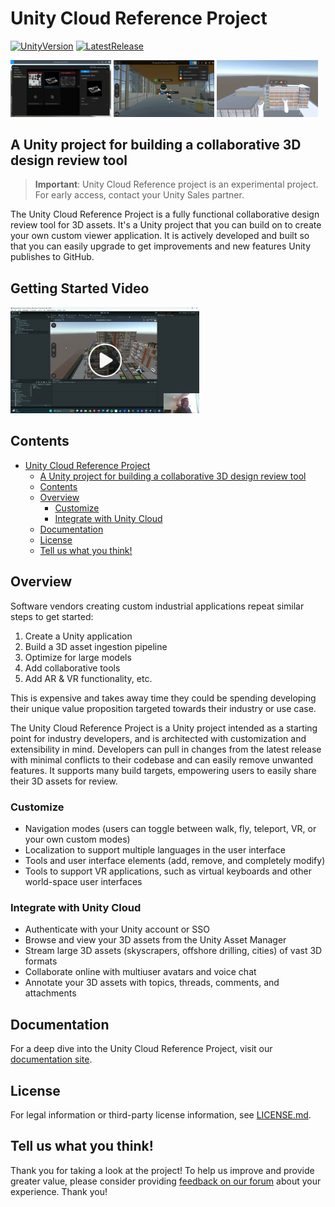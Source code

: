# Unity Cloud Reference Project

[![UnityVersion](https://img.shields.io/badge/Unity%20Version:-2022.3%20LTS-57b9d3.svg?logo=unity&color=2196F3)](https://unity.com/releases/editor/whats-new/2022.3.0)
[![LatestRelease](https://img.shields.io/badge/Latest%20Github%20Release:-v0.3.0-57b9d3.svg?logo=github&color=brightgreen)](https://github.com/Unity-Technologies/unity-cloud-reference-project/releases/tag/v0.3.0)

<img src="ReferenceProject/Packages/Documentation~/images/ucrp_assets.jpg" width="32%" /> <img src="ReferenceProject/Packages/Documentation~/images/ucrp_collaborate.jpg" width="32%" /> <img src="ReferenceProject/Packages/Documentation~/images/ucrp_vr.jpg" width="32%" />

## A Unity project for building a collaborative 3D design review tool

> **Important**: Unity Cloud Reference project is an experimental project. For early access, contact your Unity Sales partner.

The Unity Cloud Reference Project is a fully functional collaborative design review tool for 3D assets. It's a Unity project that you can build on to create your own custom viewer application. It is actively developed and built so that you can easily upgrade to get improvements and new features Unity publishes to GitHub.

## Getting Started Video

[<img src="ReferenceProject/Packages/Documentation~/images/video_thumb_play.jpg" alt="Watch Video" width="60%" >](https://youtu.be/WTCf5geMghw?i=JfyKVNuC9T1PV6oI)

## Contents

- [Unity Cloud Reference Project](#unity-cloud-reference-project)
  - [A Unity project for building a collaborative 3D design review tool](#a-unity-project-for-building-a-collaborative-3d-design-review-tool)
  - [Contents](#contents)
  - [Overview](#overview)
    - [Customize](#customize)
    - [Integrate with Unity Cloud](#integrate-with-unity-cloud)
  - [Documentation](#documentation)
  - [License](#license)
  - [Tell us what you think!](#tell-us-what-you-think)

## Overview

Software vendors creating custom industrial applications repeat similar steps to get started:

1. Create a Unity application
2. Build a 3D asset ingestion pipeline
3. Optimize for large models
4. Add collaborative tools
5. Add AR & VR functionality, etc.

This is expensive and takes away time they could be spending developing their unique value proposition targeted towards their industry or use case.

The Unity Cloud Reference Project is a Unity project intended as a starting point for industry developers, and is architected with customization and extensibility in mind. Developers can pull in changes from the latest release with minimal conflicts to their codebase and can easily remove unwanted features. It supports many build targets, empowering users to easily share their 3D assets for review.

### Customize

- Navigation modes (users can toggle between walk, fly, teleport, VR, or your own custom modes)
- Localization to support multiple languages in the user interface
- Tools and user interface elements (add, remove, and completely modify)
- Tools to support VR applications, such as virtual keyboards and other world-space user interfaces

### Integrate with Unity Cloud

- Authenticate with your Unity account or SSO
- Browse and view your 3D assets from the Unity Asset Manager
- Stream large 3D assets (skyscrapers, offshore drilling, cities) of vast 3D formats
- Collaborate online with multiuser avatars and voice chat
- Annotate your 3D assets with topics, threads, comments, and attachments

## Documentation

For a deep dive into the Unity Cloud Reference Project, visit our [documentation site](https://docs.unity.com/cloud/en-us/creator-sdks/referenceProject).

## License

For legal information or third-party license information, see [LICENSE.md](LICENSE.md).

## Tell us what you think!

Thank you for taking a look at the project! To help us improve and provide greater value, please consider providing [feedback on our forum](https://forum.unity.com/forums/unity-cloud.868/) about your experience. Thank you!
